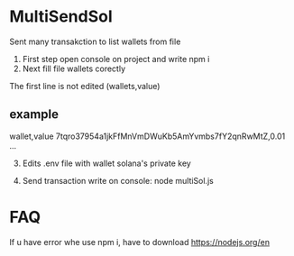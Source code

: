 # MultiSendSol
Sent many transakction to list wallets from file


 1. First step open console  on project and write
    npm i
 2. Next fill file  wallets corectly 

The first line is not edited (wallets,value)

## example
wallet,value
7tqro37954a1jkFfMnVmDWuKb5AmYvmbs7fY2qnRwMtZ,0.01
 ...


 3. Edits .env file with wallet solana's private key



 4. Send transaction write on console:
    node multiSol.js



 # FAQ 
 If u have error whe use npm i, have to download https://nodejs.org/en 
